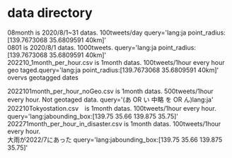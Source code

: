 # data directory

08month is 2020/8/1~31 datas. 100tweets/day query='lang:ja point_radius:[139.7673068 35.6809591 40km]'  
0801 is 2020/8/1 datas. 1000tweets. query='lang:ja point_radius:[139.7673068 35.6809591 40km]'  
202210_1month_per_hour.csv is 1month datas. 100tweets/1hour every hour geo taged.query='lang:ja point_radius:[139.7673068 35.6809591 40km]'  
overvs geotagged dates  
  
2022101month_per_hour_noGeo.csv is 1month datas.    500tweets/1hour every hour. Not geotaged data. query='(あ OR い 中略 を OR ん)lang:ja'  
202210Tokyostation.csv　is 1month datas. 100tweets/1hour every hour.　query='lang:jabounding_box:[139.75 35.66 139.875 35.75]'  
202271month_per_hour_in_disaster.csv is 1month datas. 100tweets/1hour every hour.  
大雨が2022/7にあった    query='lang:jabounding_box:[139.75 35.66 139.875 35.75]'